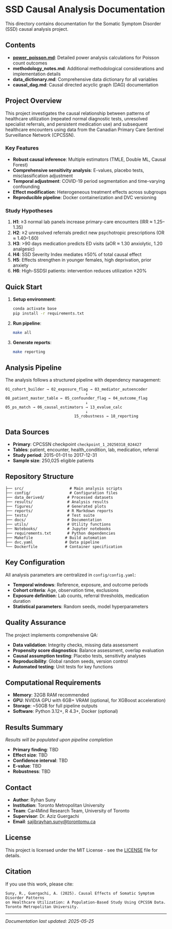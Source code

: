 # SSD Causal Analysis Documentation

This directory contains documentation for the Somatic Symptom Disorder (SSD) causal analysis project.

## Contents

- **[power_poisson.md](power_poisson.md)**: Detailed power analysis calculations for Poisson count outcomes
- **methodology_notes.md**: Additional methodological considerations and implementation details
- **data_dictionary.md**: Comprehensive data dictionary for all variables
- **causal_dag.md**: Causal directed acyclic graph (DAG) documentation

## Project Overview

This project investigates the causal relationship between patterns of healthcare utilization (repeated normal diagnostic tests, unresolved specialist referrals, and persistent medication use) and subsequent healthcare encounters using data from the Canadian Primary Care Sentinel Surveillance Network (CPCSSN).

### Key Features

- **Robust causal inference**: Multiple estimators (TMLE, Double ML, Causal Forest)
- **Comprehensive sensitivity analysis**: E-values, placebo tests, misclassification adjustment
- **Temporal adjustment**: COVID-19 period segmentation and time-varying confounding
- **Effect modification**: Heterogeneous treatment effects across subgroups
- **Reproducible pipeline**: Docker containerization and DVC versioning

### Study Hypotheses

1. **H1**: ≥3 normal lab panels increase primary-care encounters (IRR ≈ 1.25–1.35)
2. **H2**: ≥2 unresolved referrals predict new psychotropic prescriptions (OR ≈ 1.40–1.60)
3. **H3**: >90 days medication predicts ED visits (aOR ≈ 1.30 anxiolytic, 1.20 analgesic)
4. **H4**: SSD Severity Index mediates ≥50% of total causal effect
5. **H5**: Effects strengthen in younger females, high deprivation, prior anxiety
6. **H6**: High-SSDSI patients: intervention reduces utilization ≥20%

## Quick Start

1. **Setup environment**:
   ```bash
   conda activate base
   pip install -r requirements.txt
   ```

2. **Run pipeline**:
   ```bash
   make all
   ```

3. **Generate reports**:
   ```bash
   make reporting
   ```

## Analysis Pipeline

The analysis follows a structured pipeline with dependency management:

```
01_cohort_builder → 02_exposure_flag → 03_mediator_autoencoder
                                   ↓
08_patient_master_table ← 05_confounder_flag ← 04_outcome_flag
                                   ↓
05_ps_match → 06_causal_estimators → 13_evalue_calc
                                   ↓
                              15_robustness → 18_reporting
```

## Data Sources

- **Primary**: CPCSSN checkpoint `checkpoint_1_20250318_024427`
- **Tables**: patient, encounter, health_condition, lab, medication, referral
- **Study period**: 2015-01-01 to 2017-12-31
- **Sample size**: 250,025 eligible patients

## Repository Structure

```
├── src/                    # Main analysis scripts
├── config/                 # Configuration files
├── data_derived/          # Processed datasets
├── results/               # Analysis results
├── figures/               # Generated plots
├── reports/               # R Markdown reports
├── tests/                 # Test suite
├── docs/                  # Documentation
├── utils/                 # Utility functions
├── Notebooks/             # Jupyter notebooks
├── requirements.txt       # Python dependencies
├── Makefile              # Build automation
├── dvc.yaml              # Data pipeline
└── Dockerfile            # Container specification
```

## Key Configuration

All analysis parameters are centralized in `config/config.yaml`:

- **Temporal windows**: Reference, exposure, and outcome periods
- **Cohort criteria**: Age, observation time, exclusions
- **Exposure definition**: Lab counts, referral thresholds, medication duration
- **Statistical parameters**: Random seeds, model hyperparameters

## Quality Assurance

The project implements comprehensive QA:

- **Data validation**: Integrity checks, missing data assessment
- **Propensity score diagnostics**: Balance assessment, overlap evaluation
- **Causal assumption testing**: Placebo tests, sensitivity analyses
- **Reproducibility**: Global random seeds, version control
- **Automated testing**: Unit tests for key functions

## Computational Requirements

- **Memory**: 32GB RAM recommended
- **GPU**: NVIDIA GPU with 6GB+ VRAM (optional, for XGBoost acceleration)
- **Storage**: ~50GB for full pipeline outputs
- **Software**: Python 3.12+, R 4.3+, Docker (optional)

## Results Summary

*Results will be populated upon pipeline completion*

- **Primary finding**: TBD
- **Effect size**: TBD
- **Confidence interval**: TBD
- **E-value**: TBD
- **Robustness**: TBD

## Contact

- **Author**: Ryhan Suny
- **Institution**: Toronto Metropolitan University
- **Team**: Car4Mind Research Team, University of Toronto
- **Supervisor**: Dr. Aziz Guergachi
- **Email**: sajibrayhan.suny@torontomu.ca

## License

This project is licensed under the MIT License - see the [LICENSE](../LICENSE) file for details.

## Citation

If you use this work, please cite:

```
Suny, R., Guergachi, A. (2025). Causal Effects of Somatic Symptom Disorder Patterns 
on Healthcare Utilization: A Population-Based Study Using CPCSSN Data. 
Toronto Metropolitan University.
```

---

*Documentation last updated: 2025-05-25*
